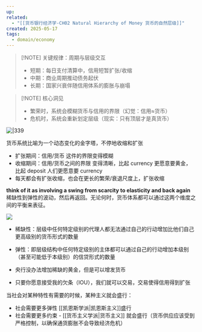 ```yaml
---
up: 
related:
  - "[[货币银行经济学-CH02 Natural Hierarchy of Money 货币的自然层级]]"
created: 2025-05-17
tags:
  - domain/economy
---
```



> [!NOTE] 关键规律：周期与层级交互
> - 短期：每日支付清算中，信用短暂扩张/收缩
> - 中期：商业周期推动债务起伏
> - 长期：国家兴衰伴随信用体系的膨胀与崩塌


> [!NOTE] 核心洞见
> - 繁荣时，系统会模糊货币与信用的界限（幻觉：信用≈货币）
> - 危机时，系统会重新划定层级（现实：只有顶层才是真货币）




![|339](https://s1.vika.cn/space/2024/08/07/b1840511fae24840ba5eaa1a145eee32)


货币系统比喻为一个动态变化的金字塔，不停地收缩和扩张
- 扩张期间：信用/货币 这件的界限变得模糊
- 收缩期间：信用/货币之间的界限 变得清晰，比起 currency 更愿意要黄金，比起 deposit 人们更愿意要 currency
- 每天都会有扩张收缩，也会在更长的繁荣/衰退尺度上，扩张收缩

 **think of it as involving a swing from scarcity to elasticity and back again**
稀缺性到弹性的波动，然后再返回。无论何时，货币体系都可以通过这两个维度之间的平衡来表征。

![](https://s1.vika.cn/space/2024/08/07/f7296b2fcc214e7395048e607b03b931)

- 稀缺性：层级中任何特定级别的代理人都无法通过自己的行动增加比他们自己更高级别的货币形式的数量
- 弹性：即层级结构中任何特定级别的主体都可以通过自己的行动增加本级别（甚至可能低于本级别）的信贷形式的数量

- 央行没办法增加稀缺的黄金，但是可以增发货币
- 只要你愿意接受我的欠条（IOU），我们就可以交易，交易使得信用得到扩张

当社会对某种特性有需要的时候，某种主义就会盛行：
- 社会需要更多弹性 [[凯恩斯学派|凯恩斯主义]]盛行 
- 社会需要更多约束 - [[货币主义学派|货币主义]] 就会盛行（货币供应应该受到严格控制，以确保通货膨胀不会导致经济危机）